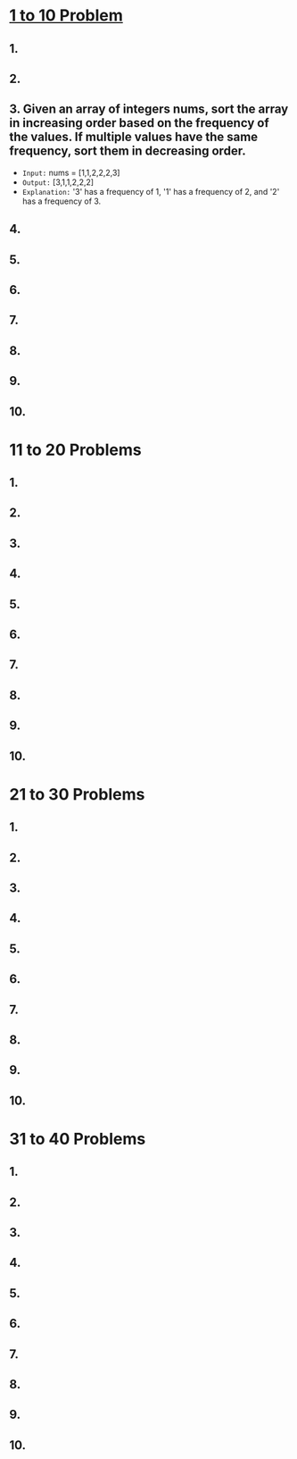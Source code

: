 # [1 to 10 Problem](problems.ipynb)
## 1.
## 2. 
## 3. Given an array of integers nums, sort the array in increasing order based on the frequency of the values. If multiple values have the same frequency, sort them in decreasing order.
- `Input:` nums = [1,1,2,2,2,3]
- `Output:` [3,1,1,2,2,2]
- `Explanation:` '3' has a frequency of 1, '1' has a frequency of 2, and '2' has a frequency of 3.
## 4.
## 5.
## 6.
## 7.
## 8.
## 9.
## 10.
# 11 to 20 Problems
## 1.
## 2. 
## 3.
## 4.
## 5.
## 6.
## 7.
## 8.
## 9.
## 10.
# 21 to 30 Problems
## 1.
## 2. 
## 3.
## 4.
## 5.
## 6.
## 7.
## 8.
## 9.
## 10.
# 31 to 40 Problems
## 1.
## 2. 
## 3.
## 4.
## 5.
## 6.
## 7.
## 8.
## 9.
## 10.